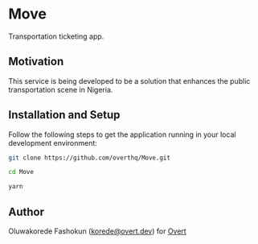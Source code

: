 # Move

Transportation ticketing app.


## Motivation

This service is being developed to be a solution that enhances the public transportation scene in Nigeria.

## Installation and Setup

Follow the following steps to get the application running in your local development environment:

```sh
git clone https://github.com/overthq/Move.git

cd Move

yarn
```

## Author

Oluwakorede Fashokun (<korede@overt.dev>) for [Overt](https://overt.dev)
